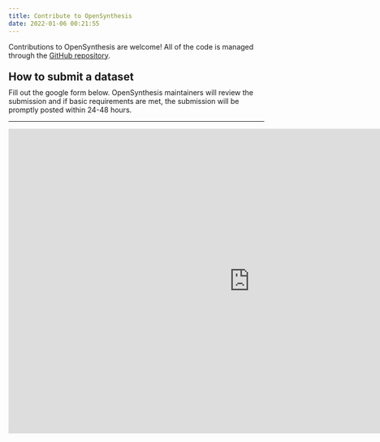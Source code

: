 ```yaml
---
title: Contribute to OpenSynthesis
date: 2022-01-06 00:21:55
---
```


Contributions to OpenSynthesis are welcome! All of the code is managed through the [GitHub repository](https://github.com/matthewbjane/opensynthesis).

<h2 style="margin: 1em 0em 0.5em 0em">How to submit a dataset</h2>
Fill out the google form below. OpenSynthesis maintainers will review the submission and if basic requirements are met, the submission will be promptly posted within 24-48 hours.

------------------

<iframe src="https://docs.google.com/forms/d/e/1FAIpQLSeP1HBMuN2kY5QitOJ8kQJcB8yWrRS86QYb5fe1XTqTn2AiNw/viewform?embedded=true" width="950" height="600" frameborder="0" marginheight="0" marginwidth="0">Loading…</iframe>
